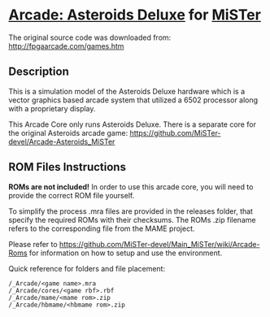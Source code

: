 # [Arcade: Asteroids Deluxe](https://www.arcade-museum.com/game_detail.php?game_id=6940) for [MiSTer](https://github.com/MiSTer-devel/Main_MiSTer/wiki)

The original source code was downloaded from: http://fpgaarcade.com/games.htm

## Description

This is a simulation model of the Asteroids Deluxe hardware which is a vector graphics based arcade system that utilized a 6502 processor along with a proprietary display.

This Arcade Core only runs Asteroids Deluxe. There is a separate core for the original Asteroids arcade game: https://github.com/MiSTer-devel/Arcade-Asteroids_MiSTer

## ROM Files Instructions

**ROMs are not included!** In order to use this arcade core, you will need to provide the correct ROM file yourself.

To simplify the process .mra files are provided in the releases folder, that specify the required ROMs with their checksums. The ROMs .zip filename refers to the
corresponding file from the MAME project.

Please refer to https://github.com/MiSTer-devel/Main_MiSTer/wiki/Arcade-Roms for information on how to setup and use the environment.

Quick reference for folders and file placement:

```
/_Arcade/<game name>.mra  
/_Arcade/cores/<game rbf>.rbf  
/_Arcade/mame/<mame rom>.zip  
/_Arcade/hbmame/<hbmame rom>.zip  
```
